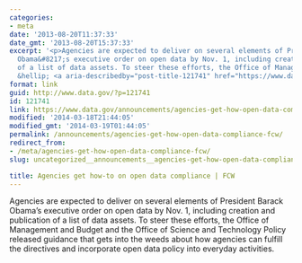 ```yaml
---
categories:
- meta
date: '2013-08-20T11:37:33'
date_gmt: '2013-08-20T15:37:33'
excerpt: '<p>Agencies are expected to deliver on several elements of President Barack
  Obama&#8217;s executive order on open data by Nov. 1, including creation and publication
  of a list of data assets. To steer these efforts, the Office of Management and Budget
  &hellip; <a aria-describedby="post-title-121741" href="https://www.data.gov/announcements/agencies-get-how-open-data-compliance-fcw">Continued</a></p>'
format: link
guid: http://www.data.gov/?p=121741
id: 121741
link: https://www.data.gov/announcements/agencies-get-how-open-data-compliance-fcw
modified: '2014-03-18T21:44:05'
modified_gmt: '2014-03-19T01:44:05'
permalink: /announcements/agencies-get-how-open-data-compliance-fcw/
redirect_from:
- /meta/agencies-get-how-open-data-compliance-fcw/
slug: uncategorized__announcements__agencies-get-how-open-data-compliance-fcw

title: Agencies get how-to on open data compliance | FCW
---
```


Agencies are expected to deliver on several elements of President Barack Obama’s executive order on open data by Nov. 1, including creation and publication of a list of data assets. To steer these efforts, the Office of Management and Budget and the Office of Science and Technology Policy released guidance that gets into the weeds about how agencies can fulfill the directives and incorporate open data policy into everyday activities.

